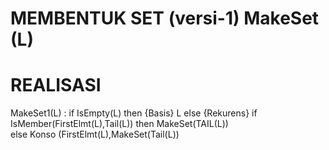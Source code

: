 # MEMBENTUK SET (versi-1)   MakeSet (L) 

# REALISASI 
MakeSet1(L) : 
 if IsEmpty(L)  then {Basis} 
        L 
 else {Rekurens} 
      if IsMember(FirstElmt(L),Tail(L)) then 
           MakeSet(TAIL(L))   
    else Konso (FirstElmt(L),MakeSet(Tail(L)) 